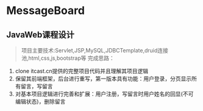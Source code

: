 # MessageBoard
JavaWeb课程设计
---
>项目主要技术:Servlet,JSP,MySQL,JDBCTemplate,druid连接池,html,css,js,bootstrap等
完成思路：
1. clone itcast.cn提供的完整项目代码并且理解其项目逻辑
2. 保留其前端框架，后台进行重写，第一版本具有功能：用户登录，分页显示所有留言，写留言
3. 对基本项目逻辑进行完善和扩展：用户注册，写留言时用户姓名的回显(不可编辑状态)，删除留言
